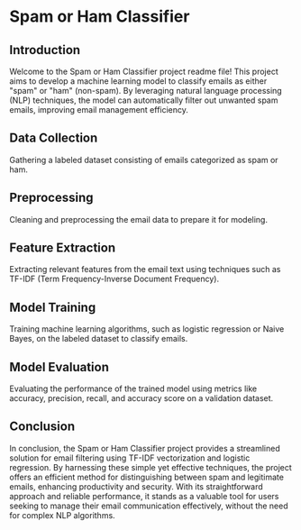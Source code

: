 # Spam or Ham Classifier
## Introduction
Welcome to the Spam or Ham Classifier project readme file! This project aims to develop a machine learning model to classify emails as either "spam" or "ham" (non-spam). By leveraging natural language processing (NLP) techniques, the model can automatically filter out unwanted spam emails, improving email management efficiency.
## Data Collection 
Gathering a labeled dataset consisting of emails categorized as spam or ham.
## Preprocessing
Cleaning and preprocessing the email data to prepare it for modeling.
## Feature Extraction
Extracting relevant features from the email text using techniques such as TF-IDF (Term Frequency-Inverse Document Frequency).
## Model Training
Training machine learning algorithms, such as logistic regression or Naive Bayes, on the labeled dataset to classify emails.
## Model Evaluation
Evaluating the performance of the trained model using metrics like accuracy, precision, recall, and accuracy score on a validation dataset.
## Conclusion
In conclusion, the Spam or Ham Classifier project provides a streamlined solution for email filtering using TF-IDF vectorization and logistic regression. By harnessing these simple yet effective techniques, the project offers an efficient method for distinguishing between spam and legitimate emails, enhancing productivity and security. With its straightforward approach and reliable performance, it stands as a valuable tool for users seeking to manage their email communication effectively, without the need for complex NLP algorithms.
